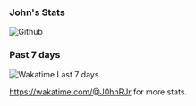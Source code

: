 ### John's Stats

![Github](https://github-readme-stats.vercel.app/api?username=J0hnRjr&count_private=true&show_icons=true&include_all_commits=true&theme=transparent)

### Past 7 days

![Wakatime Last 7 days](https://github-readme-stats.vercel.app/api/wakatime?username=j0hnRjr&layout=compact&theme=transparent)

https://wakatime.com/@J0hnRJr for more stats.
